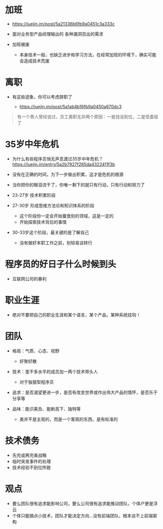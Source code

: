 # 加班

- <https://juejin.im/post/5a21336b6fb9a0451c3a333c>
- 面对业务型产品经理输出的 各种漏洞百出的需求
- 加班被废

  - 本身技术一般，也缺乏进步和学习方法，在经常加班的环境下，确实可能会造成技术荒废

# 离职

- 有这些迹象，你可以考虑辞职了

  - <https://juejin.im/post/5a1ab4b16fb9a0450a670dc3>

> 有一个男人曾经说过，员工离职无非两个原因：一是钱没到位，二是受委屈了

# 35岁中年危机

- 为什么有些程序员悄无声息渡过35岁中年危机？ <https://juejin.im/entry/5a2b7927f265da4322411f3b>
- 没有在正确的时间，为下一步做出积累，这才是危机的根源
- 当你把你的眼泪流干了，你唯一剩下的就只有行动，只有行动和努力了
- 23-27岁 技术积累阶段
- 27-30岁 形成思维方法论和知识体系的阶段

  - 这个阶段你一定会开始蚕食别的领域，这是一定的
  - 开始探索技术背后的事情

- 30-33岁这个阶段，最关键的是了解自己

  - 没有做好本职工作之前，别轻易谈转行

# 程序员的好日子什么时候到头

- 互联网公司的暴利

# 职业生涯

- 绝对不要把自己的职业生涯和某个语言，某个产品，某种系统挂钩！

# 团队

- 格局：气质、心态、视野

  - 好聚好散

- 技术：差不多水平的成员加一两个技术带头人

  - 对于独狼型程序员

- 追求：是否渴望更进一步，是否有改变世界或作出伟大产品的情怀，是否乐于分享等

- 品味：能识美丑、能断高下、独特等

  - 美并不是主观的，而是一个客观的东西，是有标准的

# 技术债务

- 先完成再完美战略
- 临时突发事件的处理
- 技术经验不到位所致

# 观点

- 要么团队很有追求能影响公司，要么公司很有追求能推动团队，个体户更是浮云
- 个体只能搞点小技术，团队才能决定方向...没有前端团队，根本谈不上前端架构
